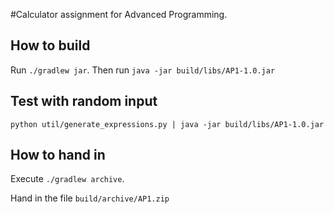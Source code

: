 #Calculator assignment for Advanced Programming.

## How to build
Run `./gradlew jar`.
Then run `java -jar build/libs/AP1-1.0.jar`

## Test with random input
`python util/generate_expressions.py | java -jar build/libs/AP1-1.0.jar`

## How to hand in
Execute `./gradlew archive`.

Hand in the file `build/archive/AP1.zip`
